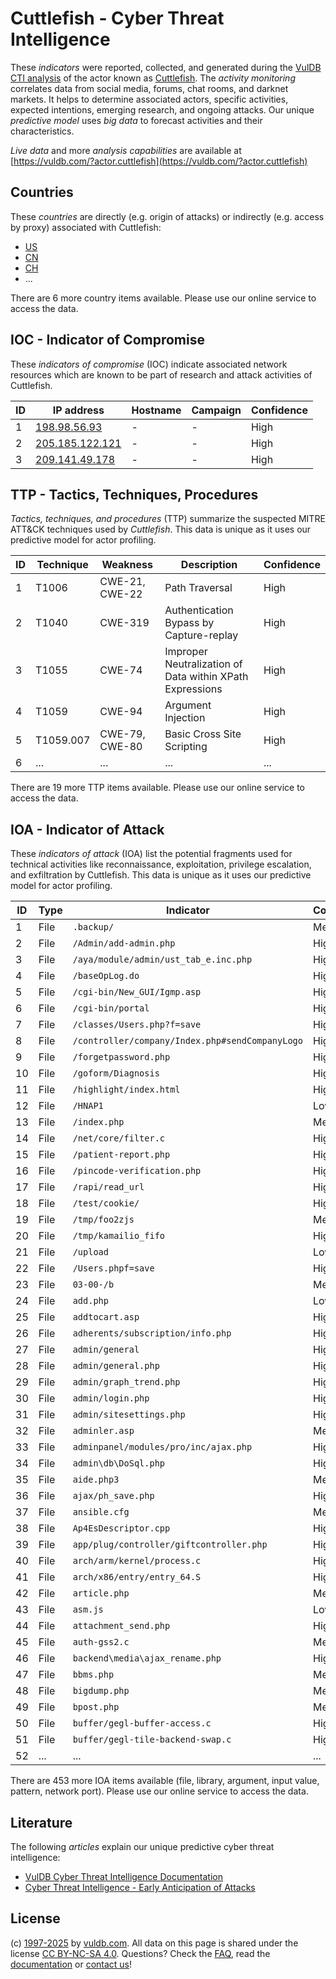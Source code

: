 # Cuttlefish - Cyber Threat Intelligence

These _indicators_ were reported, collected, and generated during the [VulDB CTI analysis](https://vuldb.com/?kb.cti) of the actor known as [Cuttlefish](https://vuldb.com/?actor.cuttlefish). The _activity monitoring_ correlates data from social media, forums, chat rooms, and darknet markets. It helps to determine associated actors, specific activities, expected intentions, emerging research, and ongoing attacks. Our unique _predictive model_ uses _big data_ to forecast activities and their characteristics.

_Live data_ and more _analysis capabilities_ are available at [https://vuldb.com/?actor.cuttlefish](https://vuldb.com/?actor.cuttlefish)

## Countries

These _countries_ are directly (e.g. origin of attacks) or indirectly (e.g. access by proxy) associated with Cuttlefish:

* [US](https://vuldb.com/?country.us)
* [CN](https://vuldb.com/?country.cn)
* [CH](https://vuldb.com/?country.ch)
* ...

There are 6 more country items available. Please use our online service to access the data.

## IOC - Indicator of Compromise

These _indicators of compromise_ (IOC) indicate associated network resources which are known to be part of research and attack activities of Cuttlefish.

ID | IP address | Hostname | Campaign | Confidence
-- | ---------- | -------- | -------- | ----------
1 | [198.98.56.93](https://vuldb.com/?ip.198.98.56.93) | - | - | High
2 | [205.185.122.121](https://vuldb.com/?ip.205.185.122.121) | - | - | High
3 | [209.141.49.178](https://vuldb.com/?ip.209.141.49.178) | - | - | High

## TTP - Tactics, Techniques, Procedures

_Tactics, techniques, and procedures_ (TTP) summarize the suspected MITRE ATT&CK techniques used by _Cuttlefish_. This data is unique as it uses our predictive model for actor profiling.

ID | Technique | Weakness | Description | Confidence
-- | --------- | -------- | ----------- | ----------
1 | T1006 | CWE-21, CWE-22 | Path Traversal | High
2 | T1040 | CWE-319 | Authentication Bypass by Capture-replay | High
3 | T1055 | CWE-74 | Improper Neutralization of Data within XPath Expressions | High
4 | T1059 | CWE-94 | Argument Injection | High
5 | T1059.007 | CWE-79, CWE-80 | Basic Cross Site Scripting | High
6 | ... | ... | ... | ...

There are 19 more TTP items available. Please use our online service to access the data.

## IOA - Indicator of Attack

These _indicators of attack_ (IOA) list the potential fragments used for technical activities like reconnaissance, exploitation, privilege escalation, and exfiltration by Cuttlefish. This data is unique as it uses our predictive model for actor profiling.

ID | Type | Indicator | Confidence
-- | ---- | --------- | ----------
1 | File | `.backup/` | Medium
2 | File | `/Admin/add-admin.php` | High
3 | File | `/aya/module/admin/ust_tab_e.inc.php` | High
4 | File | `/baseOpLog.do` | High
5 | File | `/cgi-bin/New_GUI/Igmp.asp` | High
6 | File | `/cgi-bin/portal` | High
7 | File | `/classes/Users.php?f=save` | High
8 | File | `/controller/company/Index.php#sendCompanyLogo` | High
9 | File | `/forgetpassword.php` | High
10 | File | `/goform/Diagnosis` | High
11 | File | `/highlight/index.html` | High
12 | File | `/HNAP1` | Low
13 | File | `/index.php` | Medium
14 | File | `/net/core/filter.c` | High
15 | File | `/patient-report.php` | High
16 | File | `/pincode-verification.php` | High
17 | File | `/rapi/read_url` | High
18 | File | `/test/cookie/` | High
19 | File | `/tmp/foo2zjs` | Medium
20 | File | `/tmp/kamailio_fifo` | High
21 | File | `/upload` | Low
22 | File | `/Users.phpf=save` | High
23 | File | `03-00-/b` | Medium
24 | File | `add.php` | Low
25 | File | `addtocart.asp` | High
26 | File | `adherents/subscription/info.php` | High
27 | File | `admin/general` | High
28 | File | `admin/general.php` | High
29 | File | `admin/graph_trend.php` | High
30 | File | `admin/login.php` | High
31 | File | `admin/sitesettings.php` | High
32 | File | `adminler.asp` | Medium
33 | File | `adminpanel/modules/pro/inc/ajax.php` | High
34 | File | `admin\db\DoSql.php` | High
35 | File | `aide.php3` | Medium
36 | File | `ajax/ph_save.php` | High
37 | File | `ansible.cfg` | Medium
38 | File | `Ap4EsDescriptor.cpp` | High
39 | File | `app/plug/controller/giftcontroller.php` | High
40 | File | `arch/arm/kernel/process.c` | High
41 | File | `arch/x86/entry/entry_64.S` | High
42 | File | `article.php` | Medium
43 | File | `asm.js` | Low
44 | File | `attachment_send.php` | High
45 | File | `auth-gss2.c` | Medium
46 | File | `backend\media\ajax_rename.php` | High
47 | File | `bbms.php` | Medium
48 | File | `bigdump.php` | Medium
49 | File | `bpost.php` | Medium
50 | File | `buffer/gegl-buffer-access.c` | High
51 | File | `buffer/gegl-tile-backend-swap.c` | High
52 | ... | ... | ...

There are 453 more IOA items available (file, library, argument, input value, pattern, network port). Please use our online service to access the data.

## Literature

The following _articles_ explain our unique predictive cyber threat intelligence:

* [VulDB Cyber Threat Intelligence Documentation](https://vuldb.com/?kb.cti)
* [Cyber Threat Intelligence - Early Anticipation of Attacks](https://www.scip.ch/en/?labs.20201022)

## License

(c) [1997-2025](https://vuldb.com/?kb.changelog) by [vuldb.com](https://vuldb.com/?kb.about). All data on this page is shared under the license [CC BY-NC-SA 4.0](https://creativecommons.org/licenses/by-nc-sa/4.0/). Questions? Check the [FAQ](https://vuldb.com/?kb.faq), read the [documentation](https://vuldb.com/?kb) or [contact us](https://vuldb.com/?contact)!
